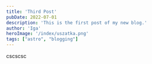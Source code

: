 ```yaml
---
title: 'Third Post'
pubDate: 2022-07-01
description: 'This is the first post of my new blog.'
author: 'Iga'
heroImage: '/index/uszatka.png'
tags: ["astro", "blogging"]
---
```



cscscsc